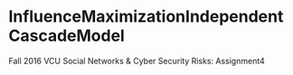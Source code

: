 # InfluenceMaximizationIndependentCascadeModel
Fall 2016 VCU Social Networks &amp; Cyber Security Risks: Assignment4
